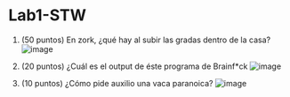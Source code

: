 # Lab1-STW

1. (50 puntos) En zork, ¿qué hay al subir las gradas dentro de la casa? 
![image](https://user-images.githubusercontent.com/84196543/213059765-9d9fff7a-9a78-4b37-8490-0db5bc4dd0b7.png)

2. (20 puntos) ¿Cuál es el output de éste programa de Brainf*ck
![image](https://user-images.githubusercontent.com/84196543/213060200-5da7ede1-b39c-45d0-b44f-7067e1bef60b.png)

3. (10 puntos) ¿Cómo pide auxilio una vaca paranoica?
![image](https://user-images.githubusercontent.com/84196543/213060613-48bc9f3a-9e39-46d7-a294-5c209dc15cdf.png)
